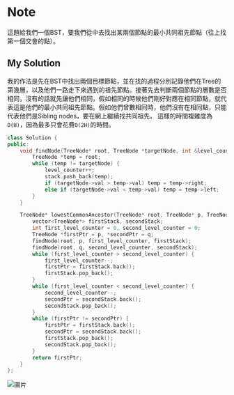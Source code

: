 # Note

這題給我們一個BST，要我們從中去找出某兩個節點的最小共同祖先節點（往上找第一個交會的點）。

## My Solution

我的作法是先在BST中找出兩個目標節點，並在找的過程分別記錄他們在Tree的第幾層，以及他們一路走下來遇到的祖先節點。接著先去判斷兩個節點的層數是否相同，沒有的話就先讓他們相同，假如相同的時候他們剛好對應在相同節點，就代表這是他們的最小共同祖先節點。假如他們曾數相同時，他們沒有在相同點，只能代表他們是Sibling nodes，要在網上繼續找共同祖先。
這樣的時間複雜度為`O(H)`，因為最多只會花費`O(2H)`的時間。

```cpp
class Solution {
public:
    void findNode(TreeNode* root, TreeNode *targetNode, int &level_counter, vector<TreeNode*> &stack) {
        TreeNode *temp = root;
        while (temp != targetNode) {
            level_counter++;
            stack.push_back(temp);
            if (targetNode->val > temp->val) temp = temp->right;
            else if (targetNode->val < temp->val) temp = temp->left;
        }
    }

    TreeNode* lowestCommonAncestor(TreeNode* root, TreeNode* p, TreeNode* q) {
        vector<TreeNode*> firstStack, secondStack;
        int first_level_counter = 0, second_level_counter = 0;
        TreeNode *firstPtr = p, *secondPtr = q; 
        findNode(root, p, first_level_counter, firstStack);
        findNode(root, q, second_level_counter, secondStack);
        while (first_level_counter > second_level_counter) {
            first_level_counter--;
            firstPtr = firstStack.back();
            firstStack.pop_back();
        }
        while (first_level_counter < second_level_counter) {
            second_level_counter--;
            secondPtr = secondStack.back();
            secondStack.pop_back();
        }
        while (firstPtr != secondPtr) {
            firstPtr = firstStack.back();
            secondPtr = secondStack.back();
            firstStack.pop_back();
            secondStack.pop_back();
        }
        return firstPtr;
    }
};
```

![圖片](https://user-images.githubusercontent.com/55487740/202651325-31dbb108-15a3-41bd-8649-2341ae571e8f.png)
